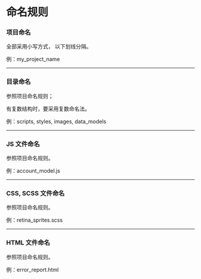 # 命名规则

### 项目命名

全部采用小写方式， 以下划线分隔。

例：my\_project\_name

---

### 目录命名

参照项目命名规则；

有复数结构时，要采用复数命名法。

例：scripts, styles, images, data\_models

---

### JS 文件命名

参照项目命名规则。

例：account\_model.js

---

### CSS, SCSS 文件命名

参照项目命名规则。

例：retina\_sprites.scss

---

### HTML 文件命名

参照项目命名规则。

例：error\_report.html

